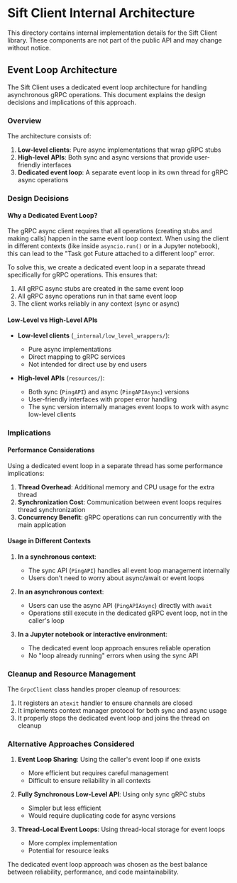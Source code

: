 # Sift Client Internal Architecture

This directory contains internal implementation details for the Sift Client library. These components are not part of the public API and may change without notice.

## Event Loop Architecture

The Sift Client uses a dedicated event loop architecture for handling asynchronous gRPC operations. This document explains the design decisions and implications of this approach.

### Overview

The architecture consists of:

1. **Low-level clients**: Pure async implementations that wrap gRPC stubs
2. **High-level APIs**: Both sync and async versions that provide user-friendly interfaces
3. **Dedicated event loop**: A separate event loop in its own thread for gRPC async operations

### Design Decisions

#### Why a Dedicated Event Loop?

The gRPC async client requires that all operations (creating stubs and making calls) happen in the same event loop context. When using the client in different contexts (like inside `asyncio.run()` or in a Jupyter notebook), this can lead to the "Task got Future attached to a different loop" error.

To solve this, we create a dedicated event loop in a separate thread specifically for gRPC operations. This ensures that:

1. All gRPC async stubs are created in the same event loop
2. All gRPC async operations run in that same event loop
3. The client works reliably in any context (sync or async)

#### Low-Level vs High-Level APIs

- **Low-level clients** (`_internal/low_level_wrappers/`):
  - Pure async implementations
  - Direct mapping to gRPC services
  - Not intended for direct use by end users

- **High-level APIs** (`resources/`):
  - Both sync (`PingAPI`) and async (`PingAPIAsync`) versions
  - User-friendly interfaces with proper error handling
  - The sync version internally manages event loops to work with async low-level clients

### Implications

#### Performance Considerations

Using a dedicated event loop in a separate thread has some performance implications:

1. **Thread Overhead**: Additional memory and CPU usage for the extra thread
2. **Synchronization Cost**: Communication between event loops requires thread synchronization
3. **Concurrency Benefit**: gRPC operations can run concurrently with the main application

#### Usage in Different Contexts

1. **In a synchronous context**:
   - The sync API (`PingAPI`) handles all event loop management internally
   - Users don't need to worry about async/await or event loops

2. **In an asynchronous context**:
   - Users can use the async API (`PingAPIAsync`) directly with `await`
   - Operations still execute in the dedicated gRPC event loop, not in the caller's loop

3. **In a Jupyter notebook or interactive environment**:
   - The dedicated event loop approach ensures reliable operation
   - No "loop already running" errors when using the sync API

### Cleanup and Resource Management

The `GrpcClient` class handles proper cleanup of resources:

1. It registers an `atexit` handler to ensure channels are closed
2. It implements context manager protocol for both sync and async usage
3. It properly stops the dedicated event loop and joins the thread on cleanup

### Alternative Approaches Considered

1. **Event Loop Sharing**: Using the caller's event loop if one exists
   - More efficient but requires careful management
   - Difficult to ensure reliability in all contexts

2. **Fully Synchronous Low-Level API**: Using only sync gRPC stubs
   - Simpler but less efficient
   - Would require duplicating code for async versions

3. **Thread-Local Event Loops**: Using thread-local storage for event loops
   - More complex implementation
   - Potential for resource leaks

The dedicated event loop approach was chosen as the best balance between reliability, performance, and code maintainability.
